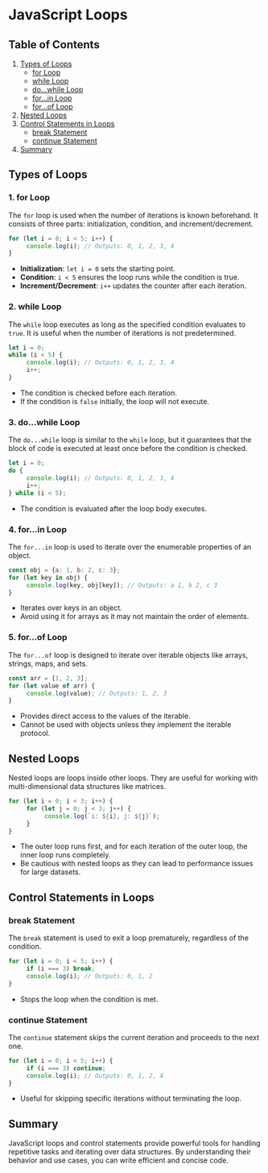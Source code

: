 # JavaScript Loops

## Table of Contents
1. [Types of Loops](#types-of-loops)
    - [for Loop](#1-for-loop)
    - [while Loop](#2-while-loop)
    - [do...while Loop](#3-dowhile-loop)
    - [for...in Loop](#4-forin-loop)
    - [for...of Loop](#5-forof-loop)
2. [Nested Loops](#nested-loops)
3. [Control Statements in Loops](#control-statements-in-loops)
    - [break Statement](#break-statement)
    - [continue Statement](#continue-statement)
4. [Summary](#summary)

## Types of Loops

### 1. **for Loop**
The `for` loop is used when the number of iterations is known beforehand. It consists of three parts: initialization, condition, and increment/decrement.

```javascript
for (let i = 0; i < 5; i++) {
     console.log(i); // Outputs: 0, 1, 2, 3, 4
}
```

- **Initialization**: `let i = 0` sets the starting point.
- **Condition**: `i < 5` ensures the loop runs while the condition is true.
- **Increment/Decrement**: `i++` updates the counter after each iteration.

### 2. **while Loop**
The `while` loop executes as long as the specified condition evaluates to `true`. It is useful when the number of iterations is not predetermined.

```javascript
let i = 0;
while (i < 5) {
     console.log(i); // Outputs: 0, 1, 2, 3, 4
     i++;
}
```

- The condition is checked before each iteration.
- If the condition is `false` initially, the loop will not execute.

### 3. **do...while Loop**
The `do...while` loop is similar to the `while` loop, but it guarantees that the block of code is executed at least once before the condition is checked.

```javascript
let i = 0;
do {
     console.log(i); // Outputs: 0, 1, 2, 3, 4
     i++;
} while (i < 5);
```

- The condition is evaluated after the loop body executes.

### 4. **for...in Loop**
The `for...in` loop is used to iterate over the enumerable properties of an object.

```javascript
const obj = {a: 1, b: 2, c: 3};
for (let key in obj) {
     console.log(key, obj[key]); // Outputs: a 1, b 2, c 3
}
```

- Iterates over keys in an object.
- Avoid using it for arrays as it may not maintain the order of elements.

### 5. **for...of Loop**
The `for...of` loop is designed to iterate over iterable objects like arrays, strings, maps, and sets.

```javascript
const arr = [1, 2, 3];
for (let value of arr) {
     console.log(value); // Outputs: 1, 2, 3
}
```

- Provides direct access to the values of the iterable.
- Cannot be used with objects unless they implement the iterable protocol.

## Nested Loops

Nested loops are loops inside other loops. They are useful for working with multi-dimensional data structures like matrices.

```javascript
for (let i = 0; i < 3; i++) {
     for (let j = 0; j < 3; j++) {
          console.log(`i: ${i}, j: ${j}`);
     }
}
```

- The outer loop runs first, and for each iteration of the outer loop, the inner loop runs completely.
- Be cautious with nested loops as they can lead to performance issues for large datasets.

## Control Statements in Loops

### **break Statement**
The `break` statement is used to exit a loop prematurely, regardless of the condition.

```javascript
for (let i = 0; i < 5; i++) {
     if (i === 3) break;
     console.log(i); // Outputs: 0, 1, 2
}
```

- Stops the loop when the condition is met.

### **continue Statement**
The `continue` statement skips the current iteration and proceeds to the next one.

```javascript
for (let i = 0; i < 5; i++) {
     if (i === 3) continue;
     console.log(i); // Outputs: 0, 1, 2, 4
}
```

- Useful for skipping specific iterations without terminating the loop.

## Summary
JavaScript loops and control statements provide powerful tools for handling repetitive tasks and iterating over data structures. By understanding their behavior and use cases, you can write efficient and concise code.